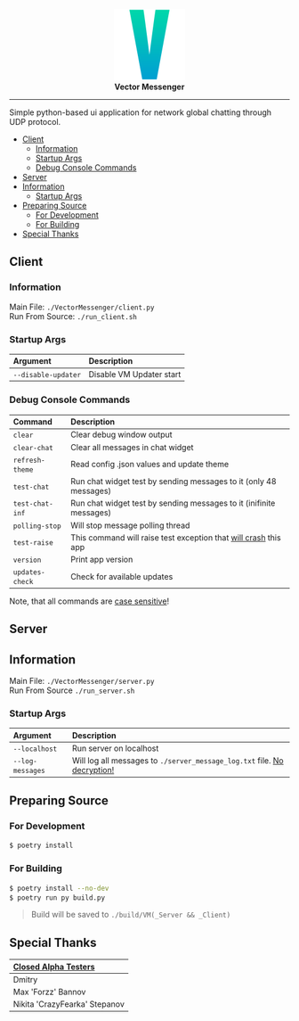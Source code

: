 <p align="center">
	<img src="./.github/VMLogo.png" width=128><br>
	<b>Vector Messenger</b>
</p>

---
Simple python-based ui application for network global chatting through UDP protocol.
- [Client](#client)
	- [Information](#information)
	- [Startup Args](#startup-args)
	- [Debug Console Commands](#debug-console-commands)
- [Server](#server)
- [Information](#information-1)
	- [Startup Args](#startup-args-1)
- [Preparing Source](#preparing-source)
	- [For Development](#for-development)
	- [For Building](#for-building)
- [Special Thanks](#special-thanks)

## Client
### Information
Main File: `./VectorMessenger/client.py`  
Run From Source: `./run_client.sh`
### Startup Args
| Argument            | Description              |
| :------------------ | :----------------------- |
| `--disable-updater` | Disable VM Updater start |
### Debug Console Commands
| Command         | Description                                                                |
| :-------------- | :------------------------------------------------------------------------- |
| `clear`         | Clear debug window output                                                  |
| `clear-chat`    | Clear all messages in chat widget                                          |
| `refresh-theme` | Read config .json values and update theme                                  |
| `test-chat`     | Run chat widget test by sending messages to it (only 48 messages)          |
| `test-chat-inf` | Run chat widget test by sending messages to it (inifinite messages)        |
| `polling-stop`  | Will stop message polling thread                                           |
| `test-raise`    | This command will raise test exception that <ins>will crash</ins> this app |
| `version`       | Print app version                                                          |
| `updates-check` | Check for available updates                                                |

Note, that all commands are <ins>case sensitive</ins>!

## Server
## Information
Main File: `./VectorMessenger/server.py`  
Run From Source `./run_server.sh`
### Startup Args
| Argument         | Description                                                                         |
| :--------------- | :---------------------------------------------------------------------------------- |
| `--localhost`    | Run server on localhost                                                             |
| `--log-messages` | Will log all messages to `./server_message_log.txt` file. <ins>No decryption!</ins> |

## Preparing Source
### For Development
```bash
$ poetry install
```
### For Building
```bash
$ poetry install --no-dev
$ poetry run py build.py
```
> Build will be saved to `./build/VM(_Server && _Client)`

## Special Thanks
| <ins>Closed Alpha Testers</ins> |
| :------------------------------ |
| Dmitry                          |
| Max 'Forzz' Bannov              |
| Nikita 'CrazyFearka' Stepanov   |